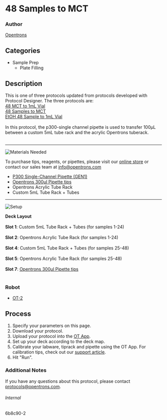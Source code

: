 # 48 Samples to MCT

### Author
[Opentrons](http://www.opentrons.com/)

## Categories
* Sample Prep
    * Plate Filling

## Description
This is one of three protocols updated from protocols developed with Protocol Designer. The three protocols are:</br>
[48 MCT to 1mL Vial](https://develop.protocols.opentrons.com/protocol/6b8c90)</br>
[48 Samples to MCT](https://develop.protocols.opentrons.com/protocol/6b8c90-2)</br>
[EtOH 48 Sample to 1mL Vial](https://develop.protocols.opentrons.com/protocol/6b8c90-3)</br>
</br>
In this protocol, the p300-single channel pipette is used to transfer 100µL between a custom 5mL tube rack and the acrylic Opentrons tuberack.</br>
</br>

---
![Materials Needed](https://s3.amazonaws.com/opentrons-protocol-library-website/custom-README-images/001-General+Headings/materials.png)

To purchase tips, reagents, or pipettes, please visit our [online store](https://shop.opentrons.com/) or contact our sales team at [info@opentrons.com](mailto:info@opentrons.com)

* [P300 Single-Channel Pipette (GEN1)](https://shop.opentrons.com/collections/ot-2-pipettes/products/single-channel-electronic-pipette)
* [Opentrons 300µl Pipette tips](https://shop.opentrons.com/collections/opentrons-tips/products/opentrons-300ul-tips)
* Opentrons Acrylic Tube Rack
* Custom 5mL Tube Rack + Tubes


---
![Setup](https://s3.amazonaws.com/opentrons-protocol-library-website/custom-README-images/001-General+Headings/Setup.png)

**Deck Layout**</br>
</br>
**Slot 1**: Custom 5mL Tube Rack + Tubes (for samples 1-24)</br>
</br>
**Slot 2**: Opentrons Acrylic Tube Rack (for samples 1-24)</br>
</br>
**Slot 4**: Custom 5mL Tube Rack + Tubes (for samples 25-48)</br>
</br>
**Slot 5**: Opentrons Acrylic Tube Rack (for samples 25-48)</br>
</br>
**Slot 7**: [Opentrons 300µl Pipette tips](https://shop.opentrons.com/collections/opentrons-tips/products/opentrons-300ul-tips)</br>
</br>

### Robot
* [OT-2](https://opentrons.com/ot-2)

## Process
1. Specify your parameters on this page.
2. Download your protocol.
3. Upload your protocol into the [OT App](https://opentrons.com/ot-app).
4. Set up your deck according to the deck map.
5. Calibrate your labware, tiprack and pipette using the OT App. For calibration tips, check out our [support article](https://support.opentrons.com/ot-2/getting-started-software-setup/deck-calibration).
6. Hit "Run".

### Additional Notes
If you have any questions about this protocol, please contact protocols@opentrons.com.

###### Internal
6b8c90-2
